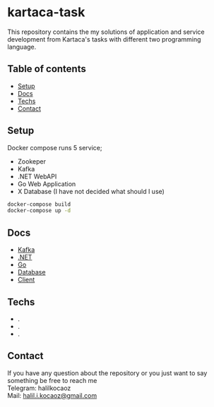 <!--- key

gAAAAABgUWKB2jyN8QxVQ8s38TQF553f3CFNzWMFlXCGArb40zwz1sQ757-P5dUa2MGSQKIreeC9K8O2J8SSmQWsmMeLkJzhzCVUhipOJUubLthP9V8QFiKNgV_xMNfz3maUXokRulkGJDmwU69IMngX3DvSA-Q7QfoSRBVFhjM_4JjSWtiHNCgkQonPl33G9Gs_JpKZL3fcTn35J3hyiZZXAzqn

--->

# kartaca-task
This repository contains the my solutions of application and service development from Kartaca's tasks with different two programming language.

## Table of contents
* [Setup](#setup)
* [Docs](#docs)
* [Techs](#techs)
* [Contact](#contact)

## Setup
Docker compose runs 5 service;
* Zookeper
* Kafka
* .NET WebAPI
* Go Web Application
* X Database (I have not decided what should I use)

```bash
docker-compose build
docker-compose up -d
```


## Docs
* [Kafka](#docs)
* [.NET](#docs)
* [Go](#docs)
* [Database](#docs)
* [Client](#docs)

## Techs
* .
* .
* .

## Contact
If you have any question about the repository or you just want to say something be free to reach me <br>
Telegram: halilkocaoz <br>
Mail: halil.i.kocaoz@gmail.com